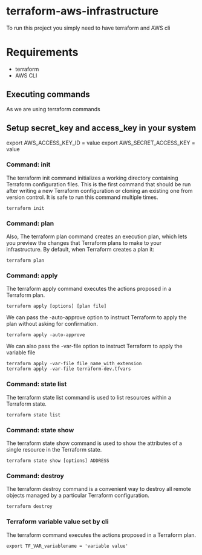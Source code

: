 # terraform-aws-infrastructure

To run this project you simply need to have terraform and AWS cli

# Requirements
- terraform
- AWS CLI

## Executing commands
As we are using terraform commands

## Setup secret_key and access_key in your system

 export AWS_ACCESS_KEY_ID = value
 export AWS_SECRET_ACCESS_KEY = value
 
### Command: init
The terraform init command initializes a working directory containing Terraform configuration files. This is the first command that should be run after writing a new Terraform configuration or cloning an existing one from version control. It is safe to run this command multiple times.

    terraform init

### Command: plan
Also, The terraform plan command creates an execution plan, which lets you preview the changes that Terraform plans to make to your infrastructure. By default, when Terraform creates a plan it:

    terraform plan

### Command: apply
The terraform apply command executes the actions proposed in a Terraform plan.

    terraform apply [options] [plan file]

We can pass the -auto-approve option to instruct Terraform to apply the plan without asking for confirmation.

    terraform apply -auto-approve

We can also pass the -var-file option to instruct Terraform to apply the variable file

    terraform apply -var-file file_name_with_extension
    terraform apply -var-file terraform-dev.tfvars

### Command: state list
The terraform state list command is used to list resources within a Terraform state.

    terraform state list

### Command: state show
The terraform state show command is used to show the attributes of a single resource in the Terraform state.

    terraform state show [options] ADDRESS

### Command: destroy
The terraform destroy command is a convenient way to destroy all remote objects managed by a particular Terraform configuration.

    terraform destroy

### Terraform variable value set by cli
The terraform  command executes the actions proposed in a Terraform plan.

    export TF_VAR_variablename = 'variable value'